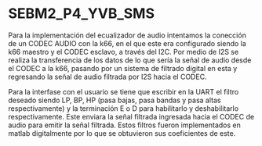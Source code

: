 # SEBM2_P4_YVB_SMS

Para la implementación del ecualizador de audio intentamos la conección de un CODEC AUDIO con la k66, en el que este era configurado siendo la k66 maestro y el CODEC esclavo, a través del I2C. Por medio de I2S se realiza la transferencia de los datos de lo que sería la señal de audio desde el CODEC a la k66, pasando por un sistema de filtrado digital en esta y regresando la señal de audio filtrada por I2S hacia el CODEC.

Para la interfase con el usuario se tiene que escribir en la UART el filtro deseado siendo LP, BP, HP (pasa bajas, pasa bandas y pasa altas respectivamente) y la terminación E o D para habilitarlo y deshabilitarlo respectivamente. Este enviara la señal filtrada ingresada hacia el CODEC de audio para emitir la señal filtrada. Estos filtros fueron implementados en matlab digitalmente por lo que se obtuvieron sus coeficientes de este.
